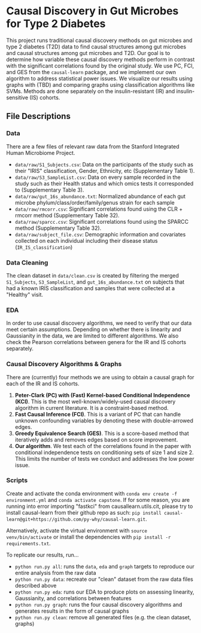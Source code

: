 # Causal Discovery in Gut Microbes for Type 2 Diabetes

This project runs traditional causal discovery methods on gut microbes and type 2 diabetes (T2D) data to find causal structures among gut microbes and causal structures among gut microbes and T2D. Our goal is to determine how variable these causal discovery methods perform in contrast with the significant correlations found by the original study. We use PC, FCI, and GES from the `causal-learn` package, and we implement our own algorithm to address statistical power issues. We visualize our results using graphs with (TBD) and comparing graphs using classification algorithms like SVMs. Methods are done separately on the insulin-resistant (IR) and insulin-sensitive (IS) cohorts.

## File Descriptions
### Data
There are a few files of relevant raw data from the Stanford Integrated Human Microbiome Project.
- `data/raw/S1_Subjects.csv`: Data on the participants of the study such as their "IRIS" classification, Gender, Ethnicity, etc (Supplementary Table 1). 
- `data/raw/S3_SampleList.csv`: Data on every sample recorded in the study such as their Health status and which omics tests it corresponded to (Supplementary Table 3). 
- `data/raw/gut_16s_abundance.txt`: Normalized abundance of each gut microbe phylum/class/order/family/genus strain for each sample
- `data/raw/rmcorr.csv`: Significant correlations found using the CLR + rmcorr method (Supplementary Table 32).
- `data/raw/sparcc.csv`: Significant correlations found using the SPARCC method (Supplementary Table 32).
- `data/raw/subject_file.csv`: Demographic information and covariates collected on each individual including their disease status (`IR_IS_classification`)

### Data Cleaning
The clean dataset in `data/clean.csv` is created by filtering the merged `S1_Subjects`, `S3_SampleList`, and `gut_16s_abundance.txt` on subjects that had a known IRIS classification and samples that were collected at a "Healthy" visit.

### EDA
In order to use causal discovery algorithms, we need to verify that our data meet certain assumptions. Depending on whether there is linearity and Gaussianity in the data, we are limited to different algorithms. We also check the Pearson correlations between genera for the IR and IS cohorts separately. 

### Causal Discovery Algorithms & Graphs
There are (currently) four methods we are using to obtain a causal graph for each of the IR and IS cohorts.
1. **Peter-Clark (PC) with (Fast) Kernel-based Conditional Independence (KCI)**. This is the most well-known/widely-used causal discovery algorithm in current literature. It is a constraint-based method.
2. **Fast Causal Inference (FCI)**. This is a variant of PC that can handle unknown confounding variables by denoting these with double-arrowed edges. 
3. **Greedy Equivalence Search (GES)**. This is a score-based method that iteratively adds and removes edges based on score improvement.
4. **Our algorithm**. We test each of the correlations found in the paper with conditional independence tests on conditioning sets of size 1 and size 2. This limits the number of tests we conduct and addresses the low power issue.

### Scripts
Create and activate the conda environment with `conda env create -f environment.yml` and `conda activate capstone`. If for some reason, you are running into error importing "fastkci" from causallearn.utils.cit, please try to install causal-learn from their github repo as such: `pip install causal-learn@git+https://github.com/py-why/causal-learn.git`. 

Alternatively, activate the virtual environment with `source venv/bin/activate` or install the dependencies with `pip install -r requirements.txt`. 

To replicate our results, run...
- `python run.py all`: runs the `data`, `eda` and `graph` targets to reproduce our entire analysis from the raw data
- `python run.py data`: recreate our "clean" dataset from the raw data files described above
- `python run.py eda`: runs our EDA to produce plots on assessing linearity, Gaussianity, and correlations between features
- `python run.py graph`: runs the four causal discovery algorithms and generates results in the form of causal graphs
- `python run.py clean`: remove all generated files (e.g. the clean dataset, graphs)